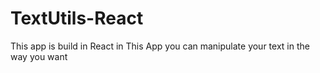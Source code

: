 # TextUtils-React
This app is build in React in This App you can manipulate your text in the way you want
